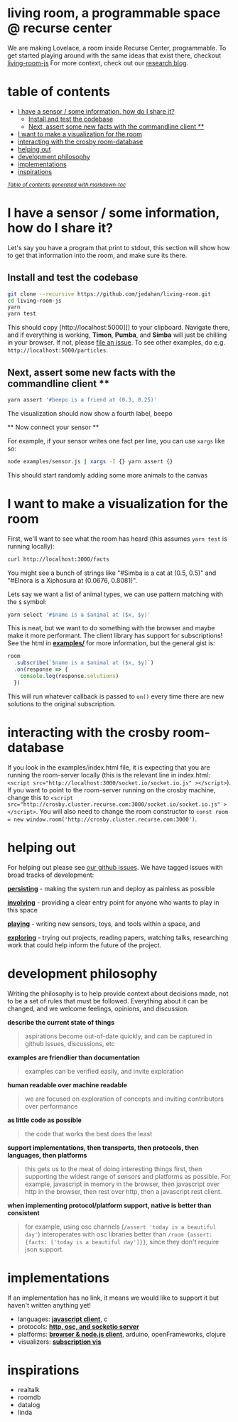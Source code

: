 # living room, a programmable space @ recurse center

We are making Lovelace, a room inside Recurse Center, programmable. To get started playing around with the same ideas that exist there, checkout [living-room-js][]
For more context, check out our [research blog](https://livingroomresearch.tumblr.com/).

# table of contents
- [I have a sensor / some information, how do I share it?](#i-have-a-sensor---some-information--how-do-i-share-it-)
  * [Install and test the codebase](#install-and-test-the-codebase)
  * [Next, assert some new facts with the commandline client **](#next--assert-some-new-facts-with-the-commandline-client---)
- [I want to make a visualization for the room](#i-want-to-make-a-visualization-for-the-room)
- [interacting with the crosby room-database](#interacting-with-the-crosby-room-database)
- [helping out](#helping-out)
- [development philosophy](#development-philosophy)
- [implementations](#implementations)
- [inspirations](#inspirations)

<small><i><a href='http://ecotrust-canada.github.io/markdown-toc/'>Table of contents generated with markdown-toc</a></i></small>

# I have a sensor / some information, how do I share it?

Let's say you have a program that print to stdout, this section will show how to get that information into the room, and make sure its there.


## Install and test the codebase

```bash
git clone --recursive https://github.com/jedahan/living-room.git
cd living-room-js
yarn
yarn test
```

This should copy [http://localhost:5000][] to your clipboard. Navigate there, and if everything is working, **Timon**, **Pumba**, and **Simba** will just be chilling in your browser. If not, please [file an issue](https://github.com/jedahan/living-room-js/issues/new). To see other examples, do e.g. `http://localhost:5000/particles`.

## Next, assert some new facts with the commandline client **

```bash
yarn assert '#beepo is a friend at (0.3, 0.25)'
```

The visualization should now show a fourth label, beepo

** Now connect your sensor **

For example, if your sensor writes one fact per line, you can use `xargs` like so:

```bash
node examples/sensor.js | xargs -I {} yarn assert {}
```

This should start randomly adding some more animals to the canvas


# I want to make a visualization for the room

First, we'll want to see what the room has heard (this assumes `yarn test` is running locally):

```bash
curl http://localhost:3000/facts
```

You might see a bunch of strings like "#Simba is a cat at (0.5, 0.5)" and "#Elnora is a Xiphosura at (0.0676, 0.8081)".

Lets say we want a list of animal types, we can use pattern matching with the `$` symbol:

```bash
yarn select '#$name is a $animal at ($x, $y)'
```

This is neat, but we want to do something with the browser and maybe make it more performant. The client library has support for subscriptions! See the html in **[examples/]()** for more information, but the general gist is:

```javascript
room
  .subscribe(`$name is a $animal at ($x, $y)`)
  .on(response => {
    console.log(response.solutions)
  })
```

This will run whatever callback is passed to `on()` every time there are new solutions to the original subscription.

# interacting with the crosby room-database

If you look in the examples/index.html file, it is expecting that you are running the room-server locally (this is the relevant line in index.html: `<script src="http://localhost:3000/socket.io/socket.io.js" ></script>`). If you want to point to the room-server running on the crosby machine, change this to `<script src="http://crosby.cluster.recurse.com:3000/socket.io/socket.io.js" ></script>`. You will also need to change the room constructor to `const room = new window.room('http://crosby.cluster.recurse.com:3000')`.

# helping out

For helping out please see [our github issues](https://github.com/jedahan/living-room/issues). We have tagged issues with broad tracks of development:

**[persisting][]** - making the system run and deploy as painless as possible

**[involving][]** - providing a clear entry point for anyone who wants to play in this space

**[playing][]** - writing new sensors, toys, and tools within a space, and

**[exploring][]** - trying out projects, reading papers, watching talks, researching work that could help inform the future of the project.

# development philosophy

Writing the philosophy is to help provide context about decisions made, not to be a set of rules that must be followed. Everything about it can be changed, and we welcome feelings, opinions, and discussion.

**describe the current state of things**

> aspirations become out-of-date quickly, and can be captured in github issues, discussions, etc

**examples are friendlier than documentation**

> examples can be verified easily, and invite exploration

**human readable over machine readable**

> we are focused on exploration of concepts and inviting contributors over performance

**as little code as possible**

> the code that works the best does the least

**support implementations, then transports, then protocols, then languages, then platforms**

> this gets us to the meat of doing interesting things first, then supporting the widest range of sensors and platforms as possible. For example, javascript in memory in the browser, then javascript over http in the browser, then rest over http, then a javascript rest client.

**when implementing protocol/platform support, native is better than consistent**
> for example, using osc channels (`/assert 'today is a beautiful day'`) interoperates with osc libraries better than `/room {assert: {facts: ['today is a beautiful day']}}`, since they don't require json support.

# implementations

If an implementation has no link, it means we would like to support it but haven't written anything yet!

* languages: **[javascript client][living-room-js]**, c
* protocols: **[http, osc, and socketio server][living-room-server]**
* platforms: **[browser & node.js client][living-room-js]**, arduino, openFrameworks, clojure
* visualizers: **[subscription vis](https://github.com/modernserf/rumor-visualizer)**

# inspirations

- realtalk
- roomdb
- datalog
- linda

[living-room-server]: https://github.com/jedahan/living-room-server
[living-room-js]: https://github.com/jedahan/living-room-js
[involving]: https://github.com/jedahan/living-room/issues?q=is%3Aopen+is%3Aissue+label%3Ainvolving/
[persisting]: https://github.com/jedahan/living-room/issues?q=is%3Aopen+is%3Aissue+label%3Apersisting/
[playing]: https://github.com/jedahan/living-room/issues?q=is%3Aopen+is%3Aissue+label%3Aplaying/
[exploring]: https://github.com/jedahan/living-room/issues?q=is%3Aopen+is%3Aissue+label%3Aexploring/
